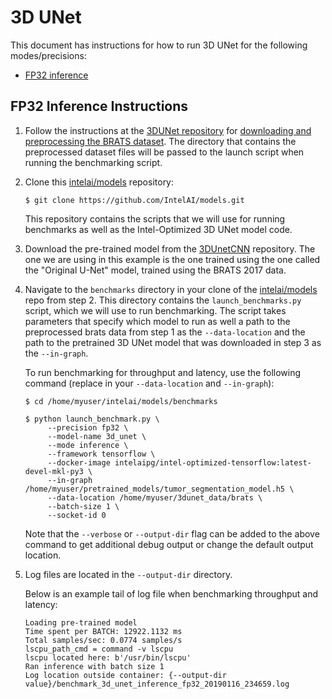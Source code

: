 # 3D UNet

This document has instructions for how to run 3D UNet for the following
modes/precisions:
* [FP32 inference](#fp32-inference-instructions)

## FP32 Inference Instructions

1. Follow the instructions at the [3DUNet repository](https://github.com/ellisdg/3DUnetCNN)
   for [downloading and preprocessing the BRATS dataset](https://github.com/ellisdg/3DUnetCNN/blob/ff5953b3a407ded73a00647f5c2029e9100e23b1/README.md#tutorial-using-brats-data-and-python-3).
   The directory that contains the preprocessed dataset files will be
   passed to the launch script when running the benchmarking script.

2. Clone this [intelai/models](https://github.com/IntelAI/models)
   repository:
   ```
   $ git clone https://github.com/IntelAI/models.git
   ```

   This repository contains the scripts that we will use for running
   benchmarks as well as the Intel-Optimized 3D UNet model code.

3. Download the pre-trained model from the
   [3DUnetCNN](https://github.com/ellisdg/3DUnetCNN/blob/master/README.md#pre-trained-models)
   repository. The one we are using in this example is the one trained
   using the one called the "Original U-Net" model, trained using the
   BRATS 2017 data.

4. Navigate to the `benchmarks` directory in your clone of the
   [intelai/models](https://github.com/IntelAI/models) repo from step 2.
   This directory contains the `launch_benchmarks.py` script, which we
   will use to run benchmarking. The script takes parameters that
   specify which model to run as well a path to the preprocessed brats
   data from step 1 as the `--data-location` and the path to the
   pretrained 3D UNet model that was downloaded in step 3 as the
   `--in-graph`.

   To run benchmarking for throughput and latency, use the following
   command (replace in your `--data-location` and `--in-graph`):

   ```
   $ cd /home/myuser/intelai/models/benchmarks

   $ python launch_benchmark.py \
        --precision fp32 \
        --model-name 3d_unet \
        --mode inference \
        --framework tensorflow \
        --docker-image intelaipg/intel-optimized-tensorflow:latest-devel-mkl-py3 \
        --in-graph /home/myuser/pretrained_models/tumor_segmentation_model.h5 \
        --data-location /home/myuser/3dunet_data/brats \
        --batch-size 1 \
        --socket-id 0
   ```

   Note that the `--verbose` or `--output-dir` flag can be added to the above command
   to get additional debug output or change the default output location.

5. Log files are located in the `--output-dir` directory.

   Below is an example tail of log file when benchmarking throughput and
   latency:

   ```
   Loading pre-trained model
   Time spent per BATCH: 12922.1132 ms
   Total samples/sec: 0.0774 samples/s
   lscpu_path_cmd = command -v lscpu
   lscpu located here: b'/usr/bin/lscpu'
   Ran inference with batch size 1
   Log location outside container: {--output-dir value}/benchmark_3d_unet_inference_fp32_20190116_234659.log
   ```
